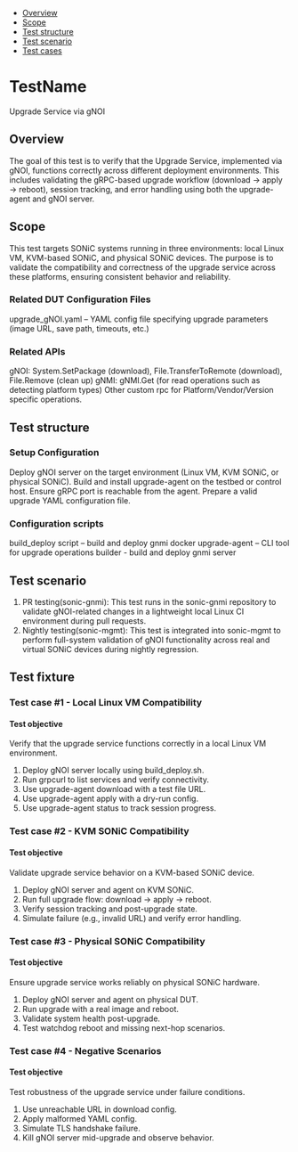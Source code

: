 - [Overview](#overview)
- [Scope](#scope)
- [Test structure](#test-structure)
- [Test scenario](#test-scenario)
- [Test cases](#test-cases)
# TestName
Upgrade Service via gNOI

## Overview
The goal of this test is to verify that the Upgrade Service, implemented via gNOI, functions correctly across different deployment environments. This includes validating the gRPC-based upgrade workflow (download → apply → reboot), session tracking, and error handling using both the upgrade-agent and gNOI server.

## Scope
This test targets SONiC systems running in three environments: local Linux VM, KVM-based SONiC, and physical SONiC devices. The purpose is to validate the compatibility and correctness of the upgrade service across these platforms, ensuring consistent behavior and reliability.

### Related DUT Configuration Files
upgrade_gNOI.yaml – YAML config file specifying upgrade parameters (image URL, save path, timeouts, etc.)

### Related APIs
gNOI: System.SetPackage (download), File.TransferToRemote (download), File.Remove (clean up)
gNMI: gNMI.Get (for read operations such as detecting platform types)
Other custom rpc for Platform/Vendor/Version specific operations.

## Test structure
### Setup Configuration
Deploy gNOI server on the target environment (Linux VM, KVM SONiC, or physical SONiC).
Build and install upgrade-agent on the testbed or control host.
Ensure gRPC port is reachable from the agent.
Prepare a valid upgrade YAML configuration file.

### Configuration scripts
build_deploy script – build and deploy gnmi docker
upgrade-agent – CLI tool for upgrade operations
builder - build and deploy gnmi server

## Test scenario
1. PR testing(sonic-gnmi): This test runs in the sonic-gnmi repository to validate gNOI-related changes in a lightweight local Linux CI environment during pull requests.
2. Nightly testing(sonic-mgmt): This test is integrated into sonic-mgmt to perform full-system validation of gNOI functionality across real and virtual SONiC devices during nightly regression.
## Test fixture
### Test case #1 - Local Linux VM Compatibility

#### Test objective

Verify that the upgrade service functions correctly in a local Linux VM environment.
1. Deploy gNOI server locally using build_deploy.sh.
2. Run grpcurl to list services and verify connectivity.
3. Use upgrade-agent download with a test file URL.
4. Use upgrade-agent apply with a dry-run config.
5. Use upgrade-agent status to track session progress.

### Test case #2 - KVM SONiC Compatibility

#### Test objective

Validate upgrade service behavior on a KVM-based SONiC device.
1. Deploy gNOI server and agent on KVM SONiC.
2. Run full upgrade flow: download → apply → reboot.
3. Verify session tracking and post-upgrade state.
4. Simulate failure (e.g., invalid URL) and verify error handling.

### Test case #3 - Physical SONiC Compatibility

#### Test objective

Ensure upgrade service works reliably on physical SONiC hardware.
1. Deploy gNOI server and agent on physical DUT.
2. Run upgrade with a real image and reboot.
3. Validate system health post-upgrade.
4. Test watchdog reboot and missing next-hop scenarios.

### Test case #4 - Negative Scenarios

#### Test objective

Test robustness of the upgrade service under failure conditions.
1. Use unreachable URL in download config.
2. Apply malformed YAML config.
3. Simulate TLS handshake failure.
4. Kill gNOI server mid-upgrade and observe behavior.
